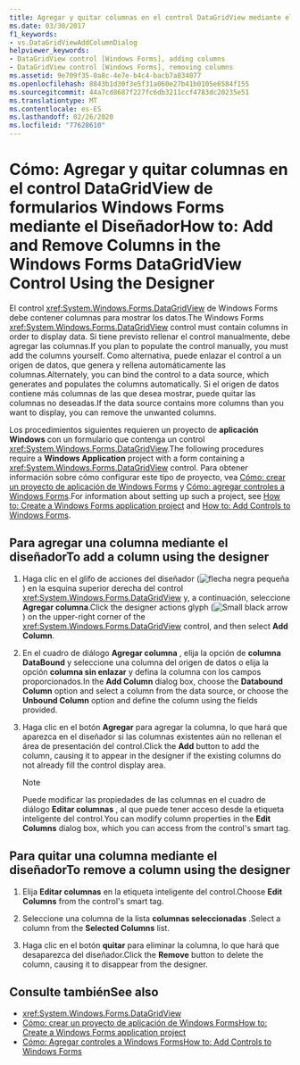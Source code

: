 ```yaml
---
title: Agregar y quitar columnas en el control DataGridView mediante el diseñador
ms.date: 03/30/2017
f1_keywords:
- vs.DataGridViewAddColumnDialog
helpviewer_keywords:
- DataGridView control [Windows Forms], adding columns
- DataGridView control [Windows Forms], removing columns
ms.assetid: 9e709f35-0a8c-4e7e-b4c4-bacb7a834077
ms.openlocfilehash: 8843b1d30f3e5f31a060e27b41b0105e6584f155
ms.sourcegitcommit: 44a7cd8687f227fc6db3211ccf4783dc20235e51
ms.translationtype: MT
ms.contentlocale: es-ES
ms.lasthandoff: 02/26/2020
ms.locfileid: "77628610"
---
```

# <a name="how-to-add-and-remove-columns-in-the-windows-forms-datagridview-control-using-the-designer"></a><span data-ttu-id="d5ee5-102">Cómo: Agregar y quitar columnas en el control DataGridView de formularios Windows Forms mediante el Diseñador</span><span class="sxs-lookup"><span data-stu-id="d5ee5-102">How to: Add and Remove Columns in the Windows Forms DataGridView Control Using the Designer</span></span>
<span data-ttu-id="d5ee5-103">El control <xref:System.Windows.Forms.DataGridView> de Windows Forms debe contener columnas para mostrar los datos.</span><span class="sxs-lookup"><span data-stu-id="d5ee5-103">The Windows Forms <xref:System.Windows.Forms.DataGridView> control must contain columns in order to display data.</span></span> <span data-ttu-id="d5ee5-104">Si tiene previsto rellenar el control manualmente, debe agregar las columnas.</span><span class="sxs-lookup"><span data-stu-id="d5ee5-104">If you plan to populate the control manually, you must add the columns yourself.</span></span> <span data-ttu-id="d5ee5-105">Como alternativa, puede enlazar el control a un origen de datos, que genera y rellena automáticamente las columnas.</span><span class="sxs-lookup"><span data-stu-id="d5ee5-105">Alternately, you can bind the control to a data source, which generates and populates the columns automatically.</span></span> <span data-ttu-id="d5ee5-106">Si el origen de datos contiene más columnas de las que desea mostrar, puede quitar las columnas no deseadas.</span><span class="sxs-lookup"><span data-stu-id="d5ee5-106">If the data source contains more columns than you want to display, you can remove the unwanted columns.</span></span>

 <span data-ttu-id="d5ee5-107">Los procedimientos siguientes requieren un proyecto de **aplicación Windows** con un formulario que contenga un control <xref:System.Windows.Forms.DataGridView>.</span><span class="sxs-lookup"><span data-stu-id="d5ee5-107">The following procedures require a **Windows Application** project with a form containing a <xref:System.Windows.Forms.DataGridView> control.</span></span> <span data-ttu-id="d5ee5-108">Para obtener información sobre cómo configurar este tipo de proyecto, vea [Cómo: crear un proyecto de aplicación de Windows Forms](/visualstudio/ide/step-1-create-a-windows-forms-application-project) y [Cómo: agregar controles a Windows Forms](how-to-add-controls-to-windows-forms.md).</span><span class="sxs-lookup"><span data-stu-id="d5ee5-108">For information about setting up such a project, see [How to: Create a Windows Forms application project](/visualstudio/ide/step-1-create-a-windows-forms-application-project) and [How to: Add Controls to Windows Forms](how-to-add-controls-to-windows-forms.md).</span></span>

## <a name="to-add-a-column-using-the-designer"></a><span data-ttu-id="d5ee5-109">Para agregar una columna mediante el diseñador</span><span class="sxs-lookup"><span data-stu-id="d5ee5-109">To add a column using the designer</span></span>

1. <span data-ttu-id="d5ee5-110">Haga clic en el glifo de acciones del diseñador (![flecha negra pequeña](./media/designer-actions-glyph.gif)) en la esquina superior derecha del control <xref:System.Windows.Forms.DataGridView> y, a continuación, seleccione **Agregar columna**.</span><span class="sxs-lookup"><span data-stu-id="d5ee5-110">Click the designer actions glyph (![Small black arrow](./media/designer-actions-glyph.gif)) on the upper-right corner of the <xref:System.Windows.Forms.DataGridView> control, and then select **Add Column**.</span></span>

2. <span data-ttu-id="d5ee5-111">En el cuadro de diálogo **Agregar columna** , elija la opción de **columna DataBound** y seleccione una columna del origen de datos o elija la opción **columna sin enlazar** y defina la columna con los campos proporcionados.</span><span class="sxs-lookup"><span data-stu-id="d5ee5-111">In the **Add Column** dialog box, choose the **Databound Column** option and select a column from the data source, or choose the **Unbound Column** option and define the column using the fields provided.</span></span>

3. <span data-ttu-id="d5ee5-112">Haga clic en el botón **Agregar** para agregar la columna, lo que hará que aparezca en el diseñador si las columnas existentes aún no rellenan el área de presentación del control.</span><span class="sxs-lookup"><span data-stu-id="d5ee5-112">Click the **Add** button to add the column, causing it to appear in the designer if the existing columns do not already fill the control display area.</span></span>

    > [!NOTE]
    > <span data-ttu-id="d5ee5-113">Puede modificar las propiedades de las columnas en el cuadro de diálogo **Editar columnas** , al que puede tener acceso desde la etiqueta inteligente del control.</span><span class="sxs-lookup"><span data-stu-id="d5ee5-113">You can modify column properties in the **Edit Columns** dialog box, which you can access from the control's smart tag.</span></span>

## <a name="to-remove-a-column-using-the-designer"></a><span data-ttu-id="d5ee5-114">Para quitar una columna mediante el diseñador</span><span class="sxs-lookup"><span data-stu-id="d5ee5-114">To remove a column using the designer</span></span>

1. <span data-ttu-id="d5ee5-115">Elija **Editar columnas** en la etiqueta inteligente del control.</span><span class="sxs-lookup"><span data-stu-id="d5ee5-115">Choose **Edit Columns** from the control's smart tag.</span></span>

2. <span data-ttu-id="d5ee5-116">Seleccione una columna de la lista **columnas seleccionadas** .</span><span class="sxs-lookup"><span data-stu-id="d5ee5-116">Select a column from the **Selected Columns** list.</span></span>

3. <span data-ttu-id="d5ee5-117">Haga clic en el botón **quitar** para eliminar la columna, lo que hará que desaparezca del diseñador.</span><span class="sxs-lookup"><span data-stu-id="d5ee5-117">Click the **Remove** button to delete the column, causing it to disappear from the designer.</span></span>

## <a name="see-also"></a><span data-ttu-id="d5ee5-118">Consulte también</span><span class="sxs-lookup"><span data-stu-id="d5ee5-118">See also</span></span>

- <xref:System.Windows.Forms.DataGridView>
- [<span data-ttu-id="d5ee5-119">Cómo: crear un proyecto de aplicación de Windows Forms</span><span class="sxs-lookup"><span data-stu-id="d5ee5-119">How to: Create a Windows Forms application project</span></span>](/visualstudio/ide/step-1-create-a-windows-forms-application-project)
- [<span data-ttu-id="d5ee5-120">Cómo: Agregar controles a Windows Forms</span><span class="sxs-lookup"><span data-stu-id="d5ee5-120">How to: Add Controls to Windows Forms</span></span>](how-to-add-controls-to-windows-forms.md)
